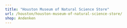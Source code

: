 ```yaml
---
title: "Houston Museum of Natural Science Store"
url: /houston/houston-museum-of-natural-science-store/
shop: Andenken
---
```

